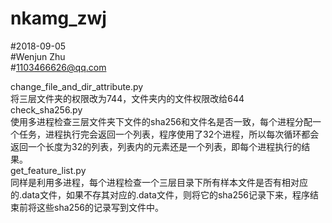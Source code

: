 # nkamg_zwj
#2018-09-05\
#Wenjun Zhu\
#1103466626@qq.com

change_file_and_dir_attribute.py\
将三层文件夹的权限改为744，文件夹内的文件权限改给644\
check_sha256.py\
使用多进程检查三层文件夹下文件的sha256和文件名是否一致，每个进程分配一个任务，进程执行完会返回一个列表，程序使用了32个进程，所以每次循环都会返回一个长度为32的列表，列表内的元素还是一个列表，即每个进程执行的结果。\
get_feature_list.py\
同样是利用多进程，每个进程检查一个三层目录下所有样本文件是否有相对应的.data文件，如果不存其对应的.data文件，则将它的sha256记录下来，程序结束前将这些sha256的记录写到文件中。

